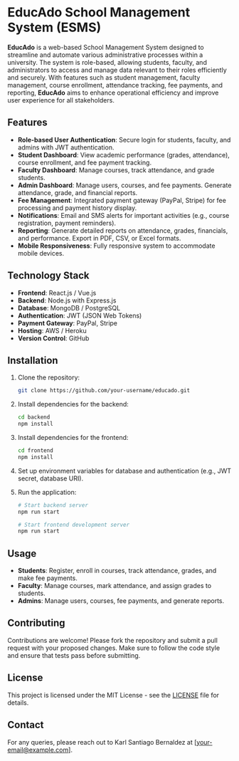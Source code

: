 # EducAdo School Management System (ESMS)

**EducAdo** is a web-based School Management System designed to streamline and automate various administrative processes within a university. The system is role-based, allowing students, faculty, and administrators to access and manage data relevant to their roles efficiently and securely. With features such as student management, faculty management, course enrollment, attendance tracking, fee payments, and reporting, **EducAdo** aims to enhance operational efficiency and improve user experience for all stakeholders.

## Features
- **Role-based User Authentication**: Secure login for students, faculty, and admins with JWT authentication.
- **Student Dashboard**: View academic performance (grades, attendance), course enrollment, and fee payment tracking.
- **Faculty Dashboard**: Manage courses, track attendance, and grade students.
- **Admin Dashboard**: Manage users, courses, and fee payments. Generate attendance, grade, and financial reports.
- **Fee Management**: Integrated payment gateway (PayPal, Stripe) for fee processing and payment history display.
- **Notifications**: Email and SMS alerts for important activities (e.g., course registration, payment reminders).
- **Reporting**: Generate detailed reports on attendance, grades, financials, and performance. Export in PDF, CSV, or Excel formats.
- **Mobile Responsiveness**: Fully responsive system to accommodate mobile devices.

## Technology Stack
- **Frontend**: React.js / Vue.js
- **Backend**: Node.js with Express.js
- **Database**: MongoDB / PostgreSQL
- **Authentication**: JWT (JSON Web Tokens)
- **Payment Gateway**: PayPal, Stripe
- **Hosting**: AWS / Heroku
- **Version Control**: GitHub

## Installation

1. Clone the repository:
    ```bash
    git clone https://github.com/your-username/educado.git
    ```

2. Install dependencies for the backend:
    ```bash
    cd backend
    npm install
    ```

3. Install dependencies for the frontend:
    ```bash
    cd frontend
    npm install
    ```

4. Set up environment variables for database and authentication (e.g., JWT secret, database URI).

5. Run the application:
    ```bash
    # Start backend server
    npm run start

    # Start frontend development server
    npm run start
    ```

## Usage

- **Students**: Register, enroll in courses, track attendance, grades, and make fee payments.
- **Faculty**: Manage courses, mark attendance, and assign grades to students.
- **Admins**: Manage users, courses, fee payments, and generate reports.

## Contributing
Contributions are welcome! Please fork the repository and submit a pull request with your proposed changes. Make sure to follow the code style and ensure that tests pass before submitting.

## License
This project is licensed under the MIT License - see the [LICENSE](LICENSE) file for details.

## Contact
For any queries, please reach out to Karl Santiago Bernaldez at [your-email@example.com].

